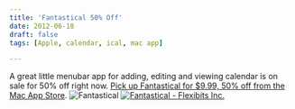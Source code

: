 ```yaml
---
title: 'Fantastical 50% Off'
date: 2012-06-18
draft: false
tags: [Apple, calendar, ical, mac app]

---
```


A great little menubar app for adding, editing and viewing calendar is on sale for 50% off right now. [Pick up Fantastical for $9.99, 50% off from the Mac App Store](http://click.linksynergy.com/fs-bin/stat?id=6PFrOqNV4B8&offerid=146261&type=3&subid=0&tmpid=1826&RD_PARM1=http%253A%252F%252Fitunes.apple.com%252Fca%252Fapp%252Ffantastical%252Fid435003921%253Fmt%253D12%2526uo%253D4%2526partnerId%253D30). ![Fantastical](https://chrisenns.com/wp-content/uploads/2012/06/Fantastical-600x376.png "Fantastical") [![Fantastical - Flexibits Inc.](http://r.mzstatic.com/images/web/linkmaker/badge_macappstore-lrg.gif)](http://click.linksynergy.com/fs-bin/stat?id=6PFrOqNV4B8&offerid=146261&type=3&subid=0&tmpid=1826&RD_PARM1=http%253A%252F%252Fitunes.apple.com%252Fca%252Fapp%252Ffantastical%252Fid435003921%253Fmt%253D12%2526uo%253D4%2526partnerId%253D30)